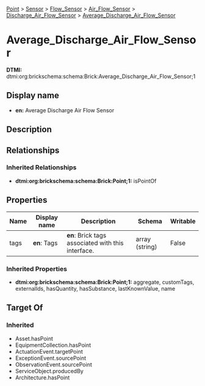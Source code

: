 [Point](../../../../Point.md) > [Sensor](../../../Sensor.md) > [Flow_Sensor](../../Flow_Sensor.md) > [Air_Flow_Sensor](../Air_Flow_Sensor.md) > [Discharge_Air_Flow_Sensor](Discharge_Air_Flow_Sensor.md) > [Average_Discharge_Air_Flow_Sensor](.)
# Average_Discharge_Air_Flow_Sensor
**DTMI:** dtmi:org:brickschema:schema:Brick:Average_Discharge_Air_Flow_Sensor;1
## Display name
- **en:** Average Discharge Air Flow Sensor
## Description
## Relationships
### Inherited Relationships
* **dtmi:org:brickschema:schema:Brick:Point;1:** isPointOf
## Properties
|Name|Display name|Description|Schema|Writable|
|-|-|-|-|-|
|tags|**en**: Tags|**en**: Brick tags associated with this interface.|array (string)|False|
### Inherited Properties
* **dtmi:org:brickschema:schema:Brick:Point;1:** aggregate, customTags, externalIds, hasQuantity, hasSubstance, lastKnownValue, name
## Target Of
### Inherited
* Asset.hasPoint
* EquipmentCollection.hasPoint
* ActuationEvent.targetPoint
* ExceptionEvent.sourcePoint
* ObservationEvent.sourcePoint
* ServiceObject.producedBy
* Architecture.hasPoint
